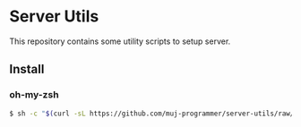 # Server Utils

This repository contains some utility scripts to setup server.

## Install

### oh-my-zsh

```sh
$ sh -c "$(curl -sL https://github.com/muj-programmer/server-utils/raw/master/install-oh-my-zsh.sh)"
```